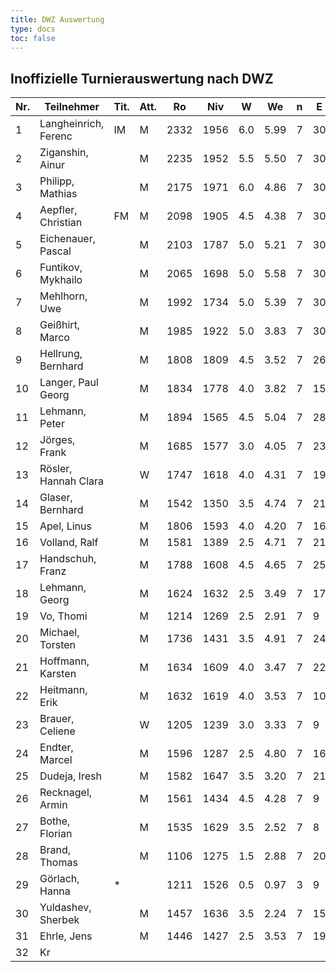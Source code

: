 ```yaml
---
title: DWZ Auswertung
type: docs
toc: false
---
```


## Inoffizielle Turnierauswertung nach DWZ

| Nr. | Teilnehmer           | Tit. | Att. | Ro   | Niv  | W  | We  | n  | E  | /  | J  | Rh   | X   | Rn   | Diff. |
|-----|----------------------|------|------|------|------|----|-----|----|----|----|----|------|-----|------|-------|
| 1   | Langheinrich, Ferenc  | IM   | M    | 2332 | 1956 | 6.0| 5.99| 7  | 30 | /  | 15 | 2265 |     | 2332 | 0     |
| 2   | Ziganshin, Ainur      |      | M    | 2235 | 1952 | 5.5| 5.50| 7  | 30 | /  | 15 | 2182 |     | 2235 | 0     |
| 3   | Philipp, Mathias      |      | M    | 2175 | 1971 | 6.0| 4.86| 7  | 30 | /  | 10 | 2280 |     | 2199 | 24    |
| 4   | Aepfler, Christian    | FM   | M    | 2098 | 1905 | 4.5| 4.38| 7  | 30 | /  | 15 | 2007 |     | 2100 | 2     |
| 5   | Eichenauer, Pascal    |      | M    | 2103 | 1787 | 5.0| 5.21| 7  | 30 | /  | 10 | 1945 |     | 2099 | -4    |
| 6   | Funtikov, Mykhailo    |      | M    | 2065 | 1698 | 5.0| 5.58| 7  | 30 | /  | 15 | 1856 |     | 2053 | -12   |
| 7   | Mehlhorn, Uwe         |      | M    | 1992 | 1734 | 5.0| 5.39| 7  | 30 | /  | 15 | 1892 |     | 1984 | -8    |
| 8   | Geißhirt, Marco       |      | M    | 1985 | 1922 | 5.0| 3.83| 7  | 30 | /  | 15 | 2080 |     | 2010 | 25    |
| 9   | Hellrung, Bernhard    |      | M    | 1808 | 1809 | 4.5| 3.52| 7  | 26 | /  | 15 | 1911 |     | 1831 | 23    |
| 10  | Langer, Paul Georg    |      | M    | 1834 | 1778 | 4.0| 3.82| 7  | 15 | /  | 5  | 1828 |     | 1840 | 6     |
| 11  | Lehmann, Peter        |      | M    | 1894 | 1565 | 4.5| 5.04| 7  | 28 | /  | 15 | 1667 |     | 1882 | -12   |
| 12  | Jörges, Frank         |      | M    | 1685 | 1577 | 3.0| 4.05| 7  | 23 | /  | 15 | 1527 |     | 1657 | -28   |
| 13  | Rösler, Hannah Clara  |      | W    | 1747 | 1618 | 4.0| 4.31| 7  | 19 | /  | 10 | 1668 |     | 1738 | -9    |
| 14  | Glaser, Bernhard      |      | M    | 1542 | 1350 | 3.5| 4.74| 7  | 21 | /  | 15 | 1350 |     | 1507 | -35   |
| 15  | Apel, Linus           |      | M    | 1806 | 1593 | 4.0| 4.20| 7  | 16 | /  | 5  | 1643 |     | 1800 | -6    |
| 16  | Volland, Ralf         |      | M    | 1581 | 1389 | 2.5| 4.71| 7  | 21 | /  | 15 | 1287 |     | 1518 | -63   |
| 17  | Handschuh, Franz      |      | M    | 1788 | 1608 | 4.5| 4.65| 7  | 25 | /  | 15 | 1710 |     | 1785 | -3    |
| 18  | Lehmann, Georg        |      | M    | 1624 | 1632 | 2.5| 3.49| 7  | 17 | /  | 10 | 1530 |     | 1592 | -32   |
| 19  | Vo, Thomi             |      | M    | 1214 | 1269 | 2.5| 2.91| 7  | 9  | /  | 5  | 1167 |     | 1194 | -20   |
| 20  | Michael, Torsten      |      | M    | 1736 | 1431 | 3.5| 4.91| 7  | 24 | /  | 15 | 1431 |     | 1700 | -36   |
| 21  | Hoffmann, Karsten     |      | M    | 1634 | 1609 | 4.0| 3.47| 7  | 22 | /  | 15 | 1659 |     | 1648 | 14    |
| 22  | Heitmann, Erik        |      | M    | 1632 | 1619 | 4.0| 3.53| 7  | 10 | /  | 5  | 1669 |     | 1653 | 21    |
| 23  | Brauer, Celiene       |      | W    | 1205 | 1239 | 3.0| 3.33| 7  | 9  | /  | 5  | 1189 |     | 1189 | -16   |
| 24  | Endter, Marcel        |      | M    | 1596 | 1287 | 2.5| 4.80| 7  | 16 | /  | 10 | 1185 |     | 1517 | -79   |
| 25  | Dudeja, Iresh         |      | M    | 1582 | 1647 | 3.5| 3.20| 7  | 21 | /  | 15 | 1647 |     | 1590 | 8     |
| 26  | Recknagel, Armin      |      | M    | 1561 | 1434 | 4.5| 4.28| 7  | 9  | /  | 5  | 1536 |     | 1571 | 10    |
| 27  | Bothe, Florian        |      | M    | 1535 | 1629 | 3.5| 2.52| 7  | 8  | /  | 5  | 1629 |     | 1587 | 52    |
| 28  | Brand, Thomas         |      | M    | 1106 | 1275 | 1.5| 2.88| 7  | 20 | /  | 15 | 1045 |     | 1066 | -40   |
| 29  | Görlach, Hanna        | *    |      | 1211 | 1526 | 0.5| 0.97| 3  | 9  | /  | 5  | 1253 |     | 1180 | -31   |
| 30  | Yuldashev, Sherbek    |      | M    | 1457 | 1636 | 3.5| 2.24| 7  | 15 | /  | 10 | 1636 |     | 1502 | 45    |
| 31  | Ehrle, Jens           |      | M    | 1446 | 1427 | 2.5| 3.53| 7  | 19 | /  | 15 | 1325 |     | 1415 | -31   |
| 32  | Kr
